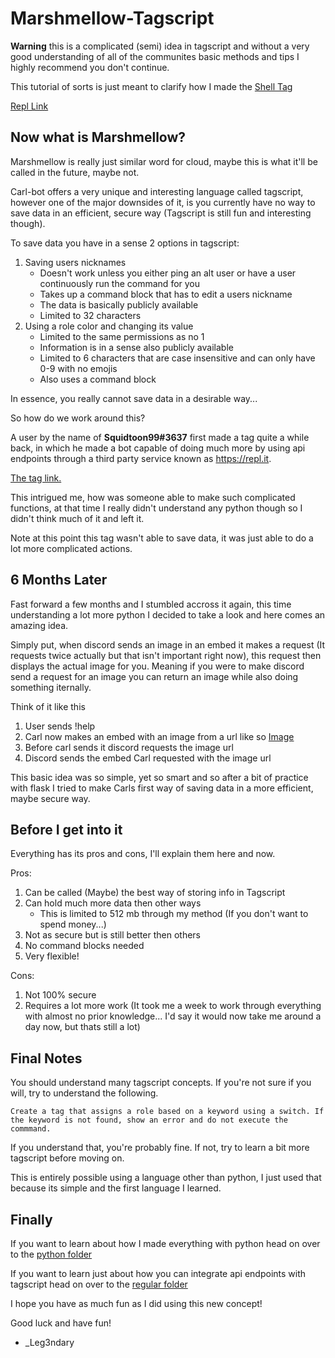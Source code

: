 # Marshmellow-Tagscript

**Warning** this is a complicated (semi) idea in tagscript and without a very good understanding of all of the communites basic methods and tips I highly recommend you don't continue.

This tutorial of sorts is just meant to clarify how I made the [Shell Tag](https://discord.com/channels/186980582863929345/474346837352906752/847923391758991382)

[Repl Link](https://replit.com/@TenshiBot/leg3ndarytagscript#main.py)

## Now what is Marshmellow?

Marshmellow is really just similar word for cloud, maybe this is what it'll be called in the future, maybe not.

Carl-bot offers a very unique and interesting language called tagscript, however one of the major downsides of it, is you currently have no way to save data in an efficient, secure way (Tagscript is still fun and interesting though). 

To save data you have in a sense 2 options in tagscript:

1. Saving users nicknames
    - Doesn't work unless you either ping an alt user or have a user continuously run the command for you
    - Takes up a command block that has to edit a users nickname
    - The data is basically publicly available
    - Limited to 32 characters
2. Using a role color and changing its value
    - Limited to the same permissions as no 1
    - Information is in a sense also publicly available
    - Limited to 6 characters that are case insensitive and can only have 0-9 with no emojis
    - Also uses a command block

In essence, you really cannot save data in a desirable way...

So how do we work around this?

A user by the name of **Squidtoon99#3637** first made a tag quite a while back, in which he made a bot capable of doing much more by using api endpoints through a third party service known as https://repl.it.

[The tag link.](https://discord.com/channels/186980582863929345/474346837352906752/763139745068875776)

This intrigued me, how was someone able to make such complicated functions, at that time I really didn't understand any python though so I didn't think much of it and left it.

Note at this point this tag wasn't able to save data, it was just able to do a lot more complicated actions.

## 6 Months Later

Fast forward a few months and I stumbled accross it again, this time understanding a lot more python I decided to take a look and here comes an amazing idea.

Simply put, when discord sends an image in an embed it makes a request (It requests twice actually but that isn't important right now), this request then displays the actual image for you. Meaning if you were to make discord send a request for an image you can return an image while also doing something iternally.

Think of it like this

1. User sends !help
2. Carl now makes an embed with an image from a url like so [Image](https://upload.wikimedia.org/wikipedia/commons/thumb/6/6b/Picture_icon_BLACK.svg/1200px-Picture_icon_BLACK.svg.png)
3. Before carl sends it discord requests the image url
4. Discord sends the embed Carl requested with the image url

This basic idea was so simple, yet so smart and so after a bit of practice with flask I tried to make Carls first way of saving data in a more efficient, maybe secure way.

## Before I get into it

Everything has its pros and cons, I'll explain them here and now.

Pros:

1. Can be called (Maybe) the best way of storing info in Tagscript
2. Can hold much more data then other ways
    - This is limited to 512 mb through my method (If you don't want to spend money...)
3. Not as secure but is still better then others
4. No command blocks needed
5. Very flexible!

Cons:

1. Not 100% secure
2. Requires a lot more work (It took me a week to work through everything with almost no prior knowledge... I'd say it would now take me around a day now, but thats still a lot)

## Final Notes

You should understand many tagscript concepts. If you're not sure if you will, try to understand the following.

```
Create a tag that assigns a role based on a keyword using a switch. If the keyword is not found, show an error and do not execute the commmand.
```

If you understand that, you're probably fine. If not, try to learn a bit more tagscript before moving on.

This is entirely possible using a language other than python, I just used that because its simple and the first language I learned.

## Finally

If you want to learn about how I made everything with python head on over to the [python folder](python)

If you want to learn just about how you can integrate api endpoints with tagscript head on over to the [regular folder](regular)

I hope you have as much fun as I did using this new concept!

Good luck and have fun!

- _Leg3ndary
